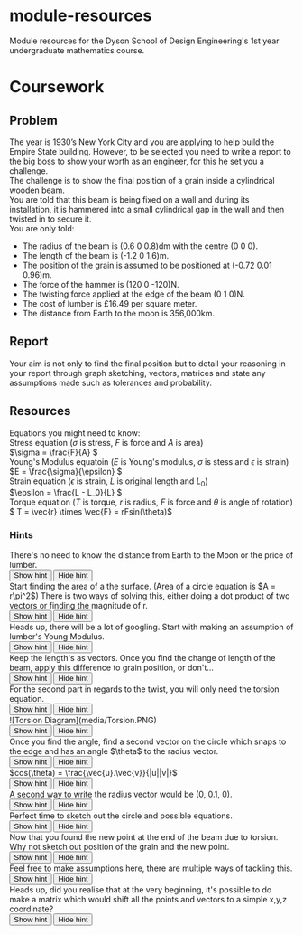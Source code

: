 # module-resources
Module resources for the Dyson School of Design Engineering's 1st year undergraduate mathematics course.

<script type="text/x-mathjax-config"> MathJax.Hub.Config({ tex2jax: { inlineMath: [ ['$','$'], ["\\(","\\)"] ], processEscapes: true } }); </script> <script type="text/javascript" async src="https://cdnjs.cloudflare.com/ajax/libs/mathjax/2.7.5/MathJax.js?config=TeX-MML-AM_CHTML"> </script> <script type="text/javascript" src="tutorialSheetScripts.js"> </script>

# Coursework

## __Problem__
The year is 1930’s New York City and you are applying to help build the Empire State building. However, to be selected you need to write a report to the big boss to show your worth as an engineer, for this he set you a challenge. \
The challenge is to show the final position of a grain inside a cylindrical wooden beam. \
You are told that this beam is being fixed on a wall and during its installation, it is hammered into a small cylindrical gap in the wall and then twisted in to secure it. \
You are only told:

* The radius of the beam is (0.6 0 0.8)dm with the centre (0 0 0).
* The length of the beam is (-1.2 0 1.6)m.
* The position of the grain is assumed to be positioned at (-0.72 0.01 0.96)m.
* The force of the hammer is (120 0 -120)N.
* The twisting force applied at the edge of the beam (0 1 0)N.
* The cost of lumber is £16.49 per square meter.
* The distance from Earth to the moon is 356,000km.

## __Report__
Your aim is not only to find the final position but to detail your reasoning in your report  through graph sketching, vectors, matrices and state any assumptions made such as tolerances and probability.

## __Resources__
Equations you might need to know: \
Stress equation ($\sigma$ is stress, $F$ is force and $A$ is area)\
$\sigma = \frac{F}{A} $ \
Young's Modulus equatoin ($E$ is Young's modulus, $\sigma$ is stess and $\epsilon$ is strain) \
$E = \frac{\sigma}{\epsilon} $ \
Strain equation ($\epsilon$ is strain, $L$ is original length and $L_0$) \
$\epsilon = \frac{L - L_0}{L} $ \
Torque equation ($T$ is torque, $r$ is radius, $F$ is force and $\theta$ is angle of rotation) \
$ T = \vec{r} \times \vec{F} = rFsin(\theta)$

### __Hints__
<div class = "answer"> There's no need to know the distance from Earth to the Moon or the price of lumber.
</div>
<button type="button" onclick="displayAnswers('block')">Show hint </button>
<button type="button" onclick="displayAnswers('none')">Hide hint </button>
<br>
<div class = "answer"> Start finding the area of a the surface. 
(Area of a circle equation is 
$A = r\pi^2$)
There is two ways of solving this, either doing a dot product of two vectors or finding the magnitude of r. 
</div>
<button type="button" onclick="displayAnswers('block')">Show hint </button>
<button type="button" onclick="displayAnswers('none')">Hide hint </button>
<br>
<div class = "answer"> Heads up, there will be a lot of googling. Start with making an assumption of lumber's Young Modulus.
</div>
<button type="button" onclick="displayAnswers('block')">Show hint </button>
<button type="button" onclick="displayAnswers('none')">Hide hint </button>
<br>
<div class = "answer"> Keep the length's as vectors. Once you find the change of length of the beam, apply this difference to grain position, or don't...
</div>
<button type="button" onclick="displayAnswers('block')">Show hint </button>
<button type="button" onclick="displayAnswers('none')">Hide hint </button>
<br>
<div class = "answer"> For the second part in regards to the twist, you will only need the torsion equation. 
</div>
<button type="button" onclick="displayAnswers('block')">Show hint </button>
<button type="button" onclick="displayAnswers('none')">Hide hint </button>
<br>
<div class = "answer"> ![Torsion Diagram](media/Torsion.PNG)
</div>
<button type="button" onclick="displayAnswers('block')">Show hint </button>
<button type="button" onclick="displayAnswers('none')">Hide hint </button>
<br>
<div class = "answer"> Once you find the angle, find a second vector on the circle which snaps to the edge and has an angle $\theta$ to the radius vector.
</div>
<button type="button" onclick="displayAnswers('block')">Show hint </button>
<button type="button" onclick="displayAnswers('none')">Hide hint </button>
<br>
<div class = "answer"> $cos(\theta) = \frac{\vec{u}.\vec{v}}{|u||v|}$
</div>
<button type="button" onclick="displayAnswers('block')">Show hint </button>
<button type="button" onclick="displayAnswers('none')">Hide hint </button>
<br>
<div class = "answer"> A second way to write the radius vector would be (0, 0.1, 0).
</div>
<button type="button" onclick="displayAnswers('block')">Show hint </button>
<button type="button" onclick="displayAnswers('none')">Hide hint </button>
<br>
<div class = "answer"> Perfect time to sketch out the circle and possible equations.
</div>
<button type="button" onclick="displayAnswers('block')">Show hint </button>
<button type="button" onclick="displayAnswers('none')">Hide hint </button>
<br>
<div class = "answer"> Now that you found the new point at the end of the beam due to torsion. Why not sketch out position of the grain and the new point.
</div>
<button type="button" onclick="displayAnswers('block')">Show hint </button>
<button type="button" onclick="displayAnswers('none')">Hide hint </button>
<br>
<div class = "answer"> Feel free to make assumptions here, there are multiple ways of tackling this.
</div>
<button type="button" onclick="displayAnswers('block')">Show hint </button>
<button type="button" onclick="displayAnswers('none')">Hide hint </button>
<br>
<div class = "answer"> Heads up, did you realise that at the very beginning, it's possible to do make a matrix which would shift all the points and vectors to a simple x,y,z coordinate?
</div>
<button type="button" onclick="displayAnswers('block')">Show hint </button>
<button type="button" onclick="displayAnswers('none')">Hide hint </button>
<br>
